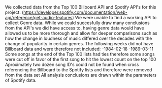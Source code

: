 We collected data from the Top 100 Billboard API and Spotify API's for this project. (https://developer.spotify.com/documentation/web-api/reference/get-audio-features) 
We were unable to find a working API to collect Genre data. While we could succesfully draw many conclusions from the API's we did have access to, having genre data would have allowed us to be more thorough and allow for deeper comparisons such as how the change in loudness of music differed over the decades with the change of popularity in certain genres. 
The following weeks did not have Billboard data and were therefore not included:
  -1984-02-18
  -1989-03-11
Some songs at the end of the Top 100 lists had ties therefore some songs were cut off in favor of the first song to hit the lowest count on the top 100
Aproximately two dozen song ID's could not be found when cross referencing the Billboard to the Spotify lists and therefore were removed from the data set
All analysis conclusions are drawn within the parameters of Spotify data. 
